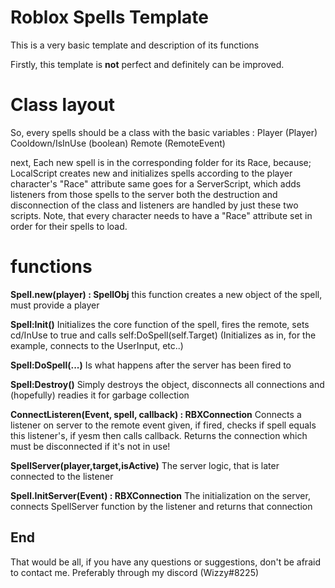 # Roblox Spells Template
This is a very basic template and description of its functions

Firstly, this template is **not** perfect and definitely can be improved.

# Class layout

So, every spells should be a class with the basic variables :
Player  (Player)
Cooldown/IsInUse (boolean)
Remote (RemoteEvent)

next, Each new spell is in the corresponding folder for its Race, because;
LocalScript creates new and initializes spells according to the player character's "Race" attribute
same goes for a ServerScript, which adds listeners from those spells to the server
both the destruction and disconnection of the class and listeners are handled by just these two scripts.
Note, that every character needs to have a "Race" attribute set in order for their spells to load.

# functions

**Spell.new(player) : SpellObj**
this function creates a new object of the spell, must provide a player

**Spell:Init()**
Initializes the core function of the spell, fires the remote, sets cd/InUse to true and calls self:DoSpell(self.Target)
(Initializes as in, for the example, connects to the UserInput, etc..)

**Spell:DoSpell(...)**
Is what happens after the server has been fired to

**Spell:Destroy()**
Simply destroys the object, disconnects all connections and (hopefully) readies it for garbage collection

**ConnectListeren(Event, spell, callback) : RBXConnection**
Connects a listener on server to the remote event given, if fired, checks if spell equals this listener's, if yesm then calls callback. Returns the connection which must be disconnected if it's not in use!

**SpellServer(player,target,isActive)**
The server logic, that is later connected to the listener

**Spell.InitServer(Event) : RBXConnection**
The initialization on the server, connects SpellServer function by the listener and returns that connection


## End
That would be all, if you have any questions or suggestions, don't be afraid to contact me.
Preferably through my discord (Wizzy#8225)



